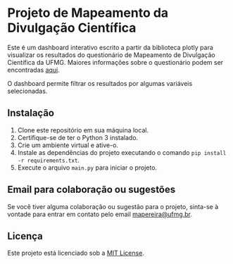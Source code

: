# Projeto de Mapeamento da Divulgação Científica

Este é um dashboard interativo escrito a partir da biblioteca plotly para visualizar os resultados do questionário de Mapeamento de Divulgação Científica da UFMG. Maiores informações sobre o questionário podem ser encontradas [aqui](https://www.ufmg.br/proex/noticia/participe-do-mapeamento-da-divulgacao-cientifica-na-ufmg/).

O dashboard permite filtrar os resultados por algumas variáveis selecionadas.

## Instalação

1. Clone este repositório em sua máquina local.
2. Certifique-se de ter o Python 3 instalado.
3. Crie um ambiente virtual e ative-o.
4. Instale as dependências do projeto executando o comando `pip install -r requirements.txt`.
5. Execute o arquivo `main.py` para iniciar o projeto.


## Email para colaboração ou sugestões

Se você tiver alguma colaboração ou sugestão para o projeto, sinta-se à vontade para entrar em contato pelo email [mapereira@ufmg.br](mailto:mapereira@ufmg.br).

## Licença

Este projeto está licenciado sob a [MIT License](LICENSE).
